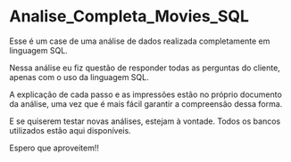 # Analise_Completa_Movies_SQL
Esse é um case de uma análise de dados realizada completamente em linguagem SQL. 

Nessa análise eu fiz questão de responder todas as perguntas do cliente, apenas com o uso da linguagem SQL. 

A explicação de cada passo e as impressões estão no próprio documento da análise, uma vez que é mais fácil garantir a compreensão dessa forma. 

E se quiserem testar novas análises, estejam à vontade. Todos os bancos utilizados estão aqui disponíveis. 

Espero que aproveitem!! 
